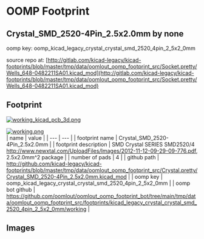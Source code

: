 # OOMP Footprint  
## Crystal_SMD_2520-4Pin_2.5x2.0mm  by none  
  
oomp key: oomp_kicad_legacy_crystal_crystal_smd_2520_4pin_2_5x2_0mm  
  
source repo at: [http://gitlab.com/kicad-legacy/kicad-footprints/blob/master/tmp/data/oomlout_oomp_footprint_src/Socket.pretty/Wells_648-0482211SA01.kicad_mod](http://gitlab.com/kicad-legacy/kicad-footprints/blob/master/tmp/data/oomlout_oomp_footprint_src/Socket.pretty/Wells_648-0482211SA01.kicad_mod)  
## Footprint  
  
[![working_kicad_pcb_3d.png](working_kicad_pcb_3d_600.png)](working_kicad_pcb_3d.png)  
  
[![working.png](working_600.png)](working.png)  
| name | value | 
| --- | --- | 
| footprint name | Crystal_SMD_2520-4Pin_2.5x2.0mm | 
| footprint description | SMD Crystal SERIES SMD2520/4 http://www.newxtal.com/UploadFiles/Images/2012-11-12-09-29-09-776.pdf, 2.5x2.0mm^2 package | 
| number of pads | 4 | 
| github path | http://github.com/kicad-legacy/kicad-footprints/blob/master/tmp/data/oomlout_oomp_footprint_src/Crystal.pretty/Crystal_SMD_2520-4Pin_2.5x2.0mm.kicad_mod | 
| oomp key | oomp_kicad_legacy_crystal_crystal_smd_2520_4pin_2_5x2_0mm | 
| oomp bot github | https://github.com/oomlout/oomlout_oomp_footprint_bot/tree/main/tmp/data/oomlout_oomp_footprint_src/footprints/kicad_legacy_crystal_crystal_smd_2520_4pin_2_5x2_0mm/working | 
## Images  
